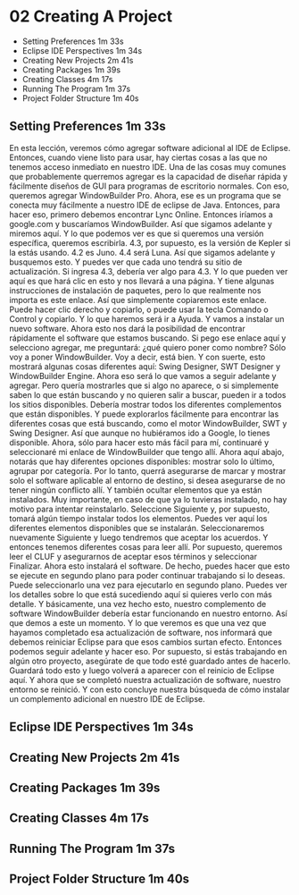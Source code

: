 # 02 Creating A Project

* Setting Preferences 1m 33s
* Eclipse IDE Perspectives 1m 34s
* Creating New Projects 2m 41s
* Creating Packages 1m 39s
* Creating Classes 4m 17s
* Running The Program 1m 37s
* Project Folder Structure 1m 40s

## Setting Preferences 1m 33s

En esta lección, veremos cómo agregar software adicional al IDE de Eclipse. Entonces, cuando viene listo para usar, hay ciertas cosas a las que no tenemos acceso inmediato en nuestro IDE. Una de las cosas muy comunes que probablemente querremos agregar es la capacidad de diseñar rápida y fácilmente diseños de GUI para programas de escritorio normales. Con eso, queremos agregar WindowBuilder Pro. Ahora, ese es un programa que se conecta muy fácilmente a nuestro IDE de eclipse de Java. Entonces, para hacer eso, primero debemos encontrar Lync Online. Entonces iríamos a google.com y buscaríamos WindowBuilder. Así que sigamos adelante y miremos aquí. Y lo que podemos ver es que si queremos una versión específica, queremos escribirla. 4.3, por supuesto, es la versión de Kepler si la estás usando. 4.2 es Juno. 4.4 será Luna. Así que sigamos adelante y busquemos esto. Y puedes ver que cada uno tendrá su sitio de actualización. Si ingresa 4.3, debería ver algo para 4.3. Y lo que pueden ver aquí es que hará clic en esto y nos llevará a una página. Y tiene algunas instrucciones de instalación de paquetes, pero lo que realmente nos importa es este enlace. Así que simplemente copiaremos este enlace. Puede hacer clic derecho y copiarlo, o puede usar la tecla Comando o Control y copiarlo. Y lo que haremos será ir a Ayuda. Y vamos a instalar un nuevo software. Ahora esto nos dará la posibilidad de encontrar rápidamente el software que estamos buscando. Si pego ese enlace aquí y selecciono agregar, me preguntará: ¿qué quiero poner como nombre? Sólo voy a poner WindowBuilder. Voy a decir, está bien. Y con suerte, esto mostrará algunas cosas diferentes aquí: Swing Designer, SWT Designer y WindowBuilder Engine. Ahora eso será lo que vamos a seguir adelante y agregar. Pero quería mostrarles que si algo no aparece, o si simplemente saben lo que están buscando y no quieren salir a buscar, pueden ir a todos los sitios disponibles. Debería mostrar todos los diferentes complementos que están disponibles. Y puede explorarlos fácilmente para encontrar las diferentes cosas que está buscando, como el motor WindowBuilder, SWT y Swing Designer. Así que aunque no hubiéramos ido a Google, lo tienes disponible. Ahora, sólo para hacer esto más fácil para mí, continuaré y seleccionaré mi enlace de WindowBuilder que tengo allí. Ahora aquí abajo, notarás que hay diferentes opciones disponibles: mostrar solo lo último, agrupar por categoría. Por lo tanto, querrá asegurarse de marcar y mostrar solo el software aplicable al entorno de destino, si desea asegurarse de no tener ningún conflicto allí. Y también ocultar elementos que ya están instalados. Muy importante, en caso de que ya lo tuvieras instalado, no hay motivo para intentar reinstalarlo. Seleccione Siguiente y, por supuesto, tomará algún tiempo instalar todos los elementos. Puedes ver aquí los diferentes elementos disponibles que se instalarán. Seleccionaremos nuevamente Siguiente y luego tendremos que aceptar los acuerdos. Y entonces tenemos diferentes cosas para leer allí. Por supuesto, queremos leer el CLUF y asegurarnos de aceptar esos términos y seleccionar Finalizar. Ahora esto instalará el software. De hecho, puedes hacer que esto se ejecute en segundo plano para poder continuar trabajando si lo deseas. Puede seleccionarlo una vez para ejecutarlo en segundo plano. Puedes ver los detalles sobre lo que está sucediendo aquí si quieres verlo con más detalle. Y básicamente, una vez hecho esto, nuestro complemento de software WindowBuilder debería estar funcionando en nuestro entorno. Así que demos a este un momento. Y lo que veremos es que una vez que hayamos completado esa actualización de software, nos informará que debemos reiniciar Eclipse para que esos cambios surtan efecto. Entonces podemos seguir adelante y hacer eso. Por supuesto, si estás trabajando en algún otro proyecto, asegúrate de que todo esté guardado antes de hacerlo. Guardará todo esto y luego volverá a aparecer con el reinicio de Eclipse aquí. Y ahora que se completó nuestra actualización de software, nuestro entorno se reinició. Y con esto concluye nuestra búsqueda de cómo instalar un complemento adicional en nuestro IDE de Eclipse.
## Eclipse IDE Perspectives 1m 34s
## Creating New Projects 2m 41s
## Creating Packages 1m 39s
## Creating Classes 4m 17s
## Running The Program 1m 37s
## Project Folder Structure 1m 40s
